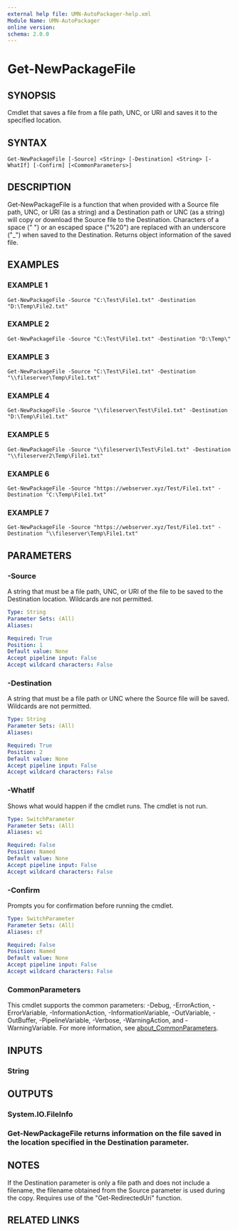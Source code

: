 ```yaml
---
external help file: UMN-AutoPackager-help.xml
Module Name: UMN-AutoPackager
online version:
schema: 2.0.0
---
```


# Get-NewPackageFile

## SYNOPSIS
Cmdlet that saves a file from a file path, UNC, or URI and saves it to the specified location.

## SYNTAX

```
Get-NewPackageFile [-Source] <String> [-Destination] <String> [-WhatIf] [-Confirm] [<CommonParameters>]
```

## DESCRIPTION
Get-NewPackageFile is a function that when provided with a Source file path, UNC, or URI (as a string) and a Destination path or
UNC (as a string) will copy or download the Source file to the Destination.
Characters of a space (" ") or an escaped space ("%20")
are replaced with an underscore ("_") when saved to the Destination.
Returns object information of the saved file.

## EXAMPLES

### EXAMPLE 1
```
Get-NewPackageFile -Source "C:\Test\File1.txt" -Destination "D:\Temp\File2.txt"
```

### EXAMPLE 2
```
Get-NewPackageFile -Source "C:\Test\File1.txt" -Destination "D:\Temp\"
```

### EXAMPLE 3
```
Get-NewPackageFile -Source "C:\Test\File1.txt" -Destination "\\fileserver\Temp\File1.txt"
```

### EXAMPLE 4
```
Get-NewPackageFile -Source "\\fileserver\Test\File1.txt" -Destination "D:\Temp\File1.txt"
```

### EXAMPLE 5
```
Get-NewPackageFile -Source "\\fileserver1\Test\File1.txt" -Destination "\\fileserver2\Temp\File1.txt"
```

### EXAMPLE 6
```
Get-NewPackageFile -Source "https://webserver.xyz/Test/File1.txt" -Destination "C:\Temp\File1.txt"
```

### EXAMPLE 7
```
Get-NewPackageFile -Source "https://webserver.xyz/Test/File1.txt" -Destination "\\fileserver\Temp\File1.txt"
```

## PARAMETERS

### -Source
A string that must be a file path, UNC, or URI of the file to be saved to the Destination location.
Wildcards are not permitted.

```yaml
Type: String
Parameter Sets: (All)
Aliases:

Required: True
Position: 1
Default value: None
Accept pipeline input: False
Accept wildcard characters: False
```

### -Destination
A string that must be a file path or UNC where the Source file will be saved.
Wildcards are not permitted.

```yaml
Type: String
Parameter Sets: (All)
Aliases:

Required: True
Position: 2
Default value: None
Accept pipeline input: False
Accept wildcard characters: False
```

### -WhatIf
Shows what would happen if the cmdlet runs.
The cmdlet is not run.

```yaml
Type: SwitchParameter
Parameter Sets: (All)
Aliases: wi

Required: False
Position: Named
Default value: None
Accept pipeline input: False
Accept wildcard characters: False
```

### -Confirm
Prompts you for confirmation before running the cmdlet.

```yaml
Type: SwitchParameter
Parameter Sets: (All)
Aliases: cf

Required: False
Position: Named
Default value: None
Accept pipeline input: False
Accept wildcard characters: False
```

### CommonParameters
This cmdlet supports the common parameters: -Debug, -ErrorAction, -ErrorVariable, -InformationAction, -InformationVariable, -OutVariable, -OutBuffer, -PipelineVariable, -Verbose, -WarningAction, and -WarningVariable. For more information, see [about_CommonParameters](http://go.microsoft.com/fwlink/?LinkID=113216).

## INPUTS

### String
## OUTPUTS

### System.IO.FileInfo
### Get-NewPackageFile returns information on the file saved in the location specified in the Destination parameter.
## NOTES
If the Destination parameter is only a file path and does not include a filename, the filename obtained from the Source parameter
is used during the copy.
Requires use of the "Get-RedirectedUri" function.

## RELATED LINKS
